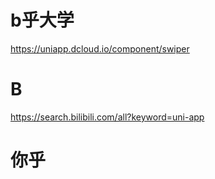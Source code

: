 # b乎大学

https://uniapp.dcloud.io/component/swiper



# B



https://search.bilibili.com/all?keyword=uni-app





# 你乎
































































